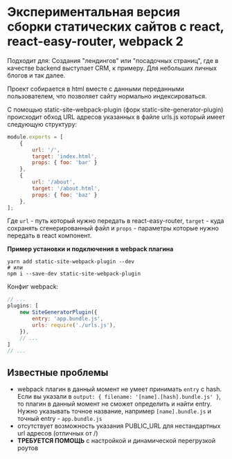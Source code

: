 # Экспериментальная версия сборки статических сайтов с react, react-easy-router, webpack 2

Подходит для:
Создания "лендингов" или "посадочных страниц", где в качестве backend выступает CRM, к примеру. Для небольших личных блогов и так далее.

Проект собирается в html вместе с данными переданными пользователем, что позволяет сайту нормально индексироваться.

С помощью static-site-webpack-plugin (форк static-site-generator-plugin) происходит обход URL адресов указанных
в файле urls.js который имеет следующую структуру:

```js
module.exports = [
    {
        url: '/',
        target: 'index.html',
        props: { foo: 'bar' }
    },
    {
        url: '/about',
        target: '/about.html',
        props: { foo: 'baz' }
    },
];
```

Где `url` - путь который нужно передать в react-easy-router, `target` - куда сохранять сгенерированный файл и
`props` - параметры которые нужно передать в react компонент.

**Пример установки и подключения в webpack плагина**

```
yarn add static-site-webpack-plugin --dev
# или
npm i --save-dev static-site-webpack-plugin
```

Конфиг webpack:

```js
// ...
plugins: [
    new SiteGeneratorPlugin({
        entry: 'app.bundle.js',
        urls: require('./urls.js'),
    }),
    // ...
]
// ...
```

## Известные проблемы

* webpack плагин в данный момент не умеет принимать `entry` с hash. Если вы указали в
`output: { filename: '[name].[hash].bundle.js' }`, то плагин в данный момент не сможет определить и найти entry.
Нужно указывать точное название, например `[name].bundle.js` и точный entry - `app.bundle.js`
* отсутствует возможность указания PUBLIC_URL для нестандартных url адресов (отличных от /)
* **ТРЕБУЕТСЯ ПОМОЩЬ** с настройкой и динамической перегрузкой роутов